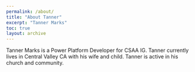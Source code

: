 ```yaml
---
permalink: /about/
title: "About Tanner"
excerpt: "Tanner Marks"
toc: true
layout: archive
---
```


Tanner Marks is a Power Platform Developer for CSAA IG. Tanner currently lives in Central Valley CA with his wife and child. Tanner is active in his church and community. 
